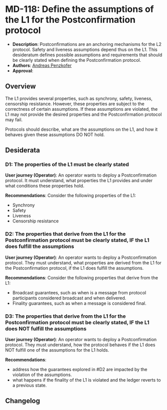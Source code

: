 # MD-118: Define the assumptions of the L1 for the Postconfirmation protocol

- **Description**: Postconfirmations are an anchoring mechanisms for the L2 protocol. Safety and liveness assumptions depend thus on the L1. This desideratum defines possible assumptions and requirements that should be clearly stated when defining the Postconfirmation protocol.
- **Authors**: [Andreas Penzkofer]()
- **Approval**: <!--Either approved (:white_check_mark:) or rejected (:x:) by the governance body. To be inserted by governance. -->

## Overview

The L1 provides several properties, such as synchrony, safety, liveness, censorship resistance. However, these properties are subject to the correctness of certain assumptions. If these assumptions are violated, the L1 may not provide the desired properties and the Postconfirmation protocol may fail.

Protocols should describe, what are the assumptions on the L1, and how it behaves given these assumptions DO NOT hold.

## Desiderata

### D1: The properties of the L1 must be clearly stated

**User journey (Operator)**: An operator wants to deploy a Postconfirmation protocol. It must understand, what properties the L1 provides and under what conditions these properties hold.

**Recommendations**:
Consider the following properties of the L1:

- Synchrony
- Safety
- Liveness
- Censorship resistance

### D2: The properties that derive from the L1 for the Postconfirmation protocol must be clearly stated, IF the L1 does fulfill the assumptions

**User journey (Operator)**: An operator wants to deploy a Postconfirmation protocol. They must understand, what properties are derived from the L1 for the Postconfirmation protocol, if the L1 does fulfill the assumptions.

**Recommendations**:
Consider the following properties that derive from the L1:

- Broadcast guarantees, such as when is a message from protocol participants considered broadcast and when delivered.
- Finality guarantees, such as when a message is considered final.

### D3: The properties that derive from the L1 for the Postconfirmation protocol must be clearly stated, IF the L1 does NOT fulfill the assumptions

**User journey (Operator)**: An operator wants to deploy a Postconfirmation protocol. They must understand, how the protocol behaves if the L1 does NOT fulfill one of the assumptions for the L1 holds.

**Recommendations**:

- address how the guarantees explored in #D2 are impacted by the violation of the assumptions.
- what happens if the finality of the L1 is violated and the ledger reverts to a previous state.

## Changelog
